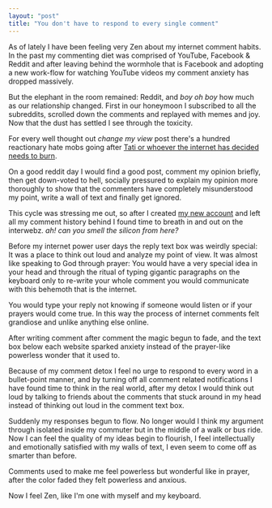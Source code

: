 ```yaml
---
layout: "post"
title: "You don't have to respond to every single comment"
---
```


As of lately I have been feeling very Zen about my internet comment habits. In the past my commenting diet was comprised of YouTube, Facebook & Reddit and after leaving behind the wormhole that is Facebook and adopting a new work-flow for watching YouTube videos my comment anxiety has dropped massively.

But the elephant in the room remained: Reddit, and *boy oh boy* how much as our relationship changed. First in our honeymoon I subscribed to all the subreddits, scrolled down the comments and replayed with memes and joy. Now that the dust has settled I see through the toxicity.

For every well thought out *change my view* post there's a hundred reactionary hate mobs going after [Tati or whoever the internet has decided needs to burn][1].

[1]: https://redd.it/bqul4l

On a good reddit day I would find a good post, comment my opinion briefly, then get down-voted to hell, socially pressured to explain my opinion more thoroughly to show that the commenters have completely misunderstood my point, write a wall of text and finally get ignored.

This cycle was stressing me out, so after I created [my new account][2] and left all my comment history behind I found time to breath in and out on the interwebz. *ah! can you smell the silicon from here?*

[2]: https://alex-esc.github.io/posts/keybase-identity.html

Before my internet power user days the reply text box was weirdly special: It was a place to think out loud and analyze my point of view. It was almost like speaking to God through prayer: You would have a very special idea in your head and through the ritual of typing gigantic paragraphs on the keyboard only to re-write your whole comment you would communicate with this behemoth that is the internet.

You would type your reply not knowing if someone would listen or if your prayers would come true. In this way the process of internet comments felt grandiose and unlike anything else online.

After writing comment after comment the magic begun to fade, and the text box below each website sparked anxiety instead of the prayer-like powerless wonder that it used to.

Because of my comment detox I feel no urge to respond to every word in a bullet-point manner, and by turning off all comment related notifications I have found time to think in the real world, after my detox I would think out loud by talking to friends about the comments that stuck around in my head instead of thinking out loud in the comment text box.

Suddenly my responses begun to flow. No longer would I think my argument through isolated inside my commuter but in the middle of a walk or bus ride. Now I can feel the quality of my ideas begin to flourish, I feel intellectually and emotionally satisfied with my walls of text, I even seem to come off as smarter than before.

Comments used to make me feel powerless but wonderful like in prayer, after the color faded they felt powerless and anxious.

Now I feel Zen, like I'm one with myself and my keyboard.